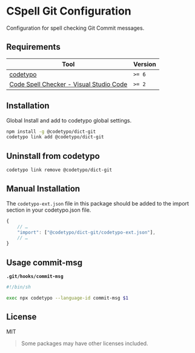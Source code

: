 # CSpell Git Configuration

Configuration for spell checking Git Commit messages.

## Requirements

| Tool                                                                                                                                 | Version |
| ------------------------------------------------------------------------------------------------------------------------------------ | ------- |
| [codetypo](https://github.com/khulnasoft/codetypo)                                                                               | `>= 6`  |
| [Code Spell Checker - Visual Studio Code](https://marketplace.visualstudio.com/items?itemName=khulnasoft.code-spell-checker) | `>= 2`  |

## Installation

Global Install and add to codetypo global settings.

```sh
npm install -g @codetypo/dict-git
codetypo link add @codetypo/dict-git
```

## Uninstall from codetypo

```sh
codetypo link remove @codetypo/dict-git
```

## Manual Installation

The `codetypo-ext.json` file in this package should be added to the import section in your codetypo.json file.

```javascript
{
    // …
    "import": ["@codetypo/dict-git/codetypo-ext.json"],
    // …
}
```

## Usage commit-msg

**`.git/hooks/commit-msg`**

```sh
#!/bin/sh

exec npx codetypo --language-id commit-msg $1
```

## License

MIT

> Some packages may have other licenses included.
